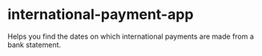 # international-payment-app
Helps you find the dates on which international payments are made from a bank statement.

